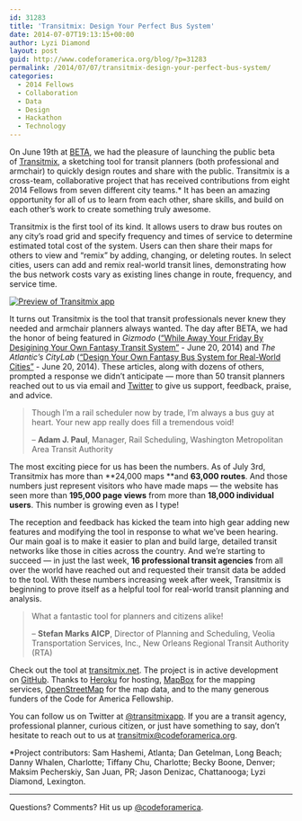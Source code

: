 ```yaml
---
id: 31283
title: 'Transitmix: Design Your Perfect Bus System'
date: 2014-07-07T19:13:15+00:00
author: Lyzi Diamond
layout: post
guid: http://www.codeforamerica.org/blog/?p=31283
permalink: /2014/07/07/transitmix-design-your-perfect-bus-system/
categories:
  - 2014 Fellows
  - Collaboration
  - Data
  - Design
  - Hackathon
  - Technology
---
```

On June 19th at <a href="http://beta.codeforamerica.org/" rel="noreferrer">BETA</a>, we had the pleasure of launching the public beta of <a href="http://transitmix.net/" rel="noreferrer">Transitmix</a>, a sketching tool for transit planners (both professional and armchair) to quickly design routes and share with the public. Transitmix is a cross-team, collaborative project that has received contributions from eight 2014 Fellows from seven different city teams.* It has been an amazing opportunity for all of us to learn from each other, share skills, and build on each other&#8217;s work to create something truly awesome.

Transitmix is the first tool of its kind. It allows users to draw bus routes on any city&#8217;s road grid and specify frequency and times of service to determine estimated total cost of the system. Users can then share their maps for others to view and &#8220;remix&#8221; by adding, changing, or deleting routes. In select cities, users can add and remix real-world transit lines, demonstrating how the bus network costs vary as existing lines change in route, frequency, and service time.

[<img class="alignnone size-full wp-image-31318" alt="Preview of Transitmix app" src="http://www.codeforamerica.org/blog/wp-content/uploads/2014/07/transitmix-658px.png" />](http://transitmix.net/)

It turns out Transitmix is the tool that transit professionals never knew they needed and armchair planners always wanted. The day after BETA, we had the honor of being featured in _Gizmodo_ (<a href="http://gizmodo.com/wile-away-your-friday-by-designing-your-own-fantasy-tra-1593813740" rel="noreferrer">&#8220;While Away Your Friday By Desigining Your Own Fantasy Transit System&#8221;</a> - June 20, 2014) and _The Atlantic&#8217;s CityLab_ (<a href="http://www.citylab.com/commute/2014/06/design-your-own-fantasy-bus-system-for-real-world-cities/373166/" rel="noreferrer">&#8220;Design Your Own Fantasy Bus System for Real-World Cities&#8221;</a> - June 20, 2014). These articles, along with dozens of others, prompted a response we didn&#8217;t anticipate &#8212; more than 50 transit planners reached out to us via email and <a href="http://twitter.com/transitmixapp/favorites" rel="noreferrer">Twitter</a> to give us support, feedback, praise, and advice.

> Though I’m a rail scheduler now by trade, I’m always a bus guy at heart. Your new app really does fill a tremendous void!
> 
> &#8211; **Adam J. Paul**, Manager, Rail Scheduling, Washington Metropolitan Area Transit Authority

The most exciting piece for us has been the numbers. As of July 3rd, Transitmix has more than **24,000 maps **and **63,000 routes**. And those numbers just represent visitors who have made maps &#8212; the website has seen more than **195,000 page views** from more than **18,000 individual users**. This number is growing even as I type!

The reception and feedback has kicked the team into high gear adding new features and modifying the tool in response to what we&#8217;ve been hearing. Our main goal is to make it easier to plan and build large, detailed transit networks like those in cities across the country. And we&#8217;re starting to succeed &#8212; in just the last week, **16 professional transit agencies** from all over the world have reached out and requested their transit data be added to the tool. With these numbers increasing week after week, Transitmix is beginning to prove itself as a helpful tool for real-world transit planning and analysis.

> What a fantastic tool for planners and citizens alike!
> 
> &#8211; **Stefan Marks AICP**, Director of Planning and Scheduling, Veolia Transportation Services, Inc., New Orleans Regional Transit Authority (RTA)

Check out the tool at <a href="http://transitmix.net/" rel="noreferrer">transitmix.net</a>. The project is in active development on <a href="https://github.com/codeforamerica/transitmix/" rel="noreferrer">GitHub</a>. Thanks to [Heroku](http://www.heroku.com) for hosting, [MapBox](http:///www.mapbox.com/) for the mapping services, [OpenStreetMap](http://www.openstreetmap.org/) for the map data, and to the many generous funders of the Code for America Fellowship.

You can follow us on Twitter at <a href="http://twitter.com/transitmixapp" rel="noreferrer">@transitmixapp</a>. If you are a transit agency, professional planner, curious citizen, or just have something to say, don&#8217;t hesitate to reach out to us at <a href="mailto:transitmix@codeforamerica.org" rel="noreferrer">transitmix@codeforamerica.org</a>.

*Project contributors: Sam Hashemi, Atlanta; Dan Getelman, Long Beach; Danny Whalen, Charlotte; Tiffany Chu, Charlotte; Becky Boone, Denver; Maksim Pecherskiy, San Juan, PR; Jason Denizac, Chattanooga; Lyzi Diamond, Lexington.

* * *

Questions? Comments? Hit us up [@codeforamerica](http://twitter.com/codeforamerica).